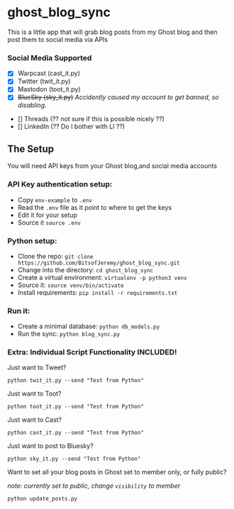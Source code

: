 # ghost_blog_sync

This is a little app that will grab blog posts from my Ghost blog and then post them to social media via APIs

### Social Media Supported

- [x] Warpcast (cast_it.py)
- [x] Twitter (twit_it.py)
- [x] Mastodon (toot_it.py)
- [x] ~~BlueSky (sky_it.py)~~ _Accidently caused my account to get banned, so disabling._
- [] Threads (?? not sure if this is possible nicely ??)
- [] LinkedIn (?? Do I bother with LI ??)

## The Setup

You will need API keys from your Ghost blog,and social media accounts

### API Key authentication setup:

- Copy `env-example` to `.env`
- Read the `.env` file as it point to where to get the keys
- Edit it for your setup
- Source it `source .env`

### Python setup:

- Clone the repo: `git clone https://github.com/BitsofJeremy/ghost_blog_sync.git`
- Change into the directory: `cd ghost_blog_sync`
- Create a virtual environment: `virtualenv -p python3 venv`
- Source it: `source venv/bin/activate`
- Install requirements: `pip install -r requirements.txt`

### Run it:

- Create a minimal database: `python db_models.py`
- Run the sync: `python blog_sync.py`

### Extra: Individual Script Functionality INCLUDED!

Just want to Tweet? 

`python twit_it.py --send "Test from Python"`

Just want to Toot?

`python toot_it.py --send "Test from Python"`

Just want to Cast?

`python cast_it.py --send "Test from Python"`

Just want to post to Bluesky?

`python sky_it.py --send "Test from Python"`

Want to set all your blog posts in Ghost set to member only, or fully public?

_note: currently set to public, change `visibility` to member_

`python update_posts.py`







